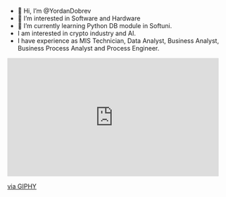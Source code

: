 - 👋 Hi, I’m @YordanDobrev
- 👀 I’m interested in Software and Hardware
- 🌱 I’m currently learning Python DB module in Softuni.
- I am interested in crypto industry and AI.
- I have experience as MIS Technician, Data Analyst, Business Analyst, Business Process Analyst and Process Engineer.
<!--<p align="center">-->
<!-- <img
src='https://github.com/YordanDobrev/GIF/assets/145679398/0bff60cb-0638-4df5-8c15-897e3806d7bb'
width="170" height="170"/>
</p> -->
<iframe src="https://giphy.com/embed/bJ4TVNYNUympPgcpem" width="480" height="269" style="" frameBorder="0" class="giphy-embed" allowFullScreen></iframe><p><a href="https://giphy.com/gifs/glitch-hacker-metaverse-bJ4TVNYNUympPgcpem">via GIPHY</a></p>
